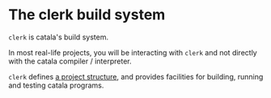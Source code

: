 # The clerk build system

<div id="tock" data-block_title="Summary"></div>
<div id="tocw"></div>

`clerk` is catala's build system.

In most real-life projects, you will be interacting with `clerk`
and not directly with the catala compiler / interpreter.

`clerk` defines [a project structure](./6-1-clerk-toml.md), 
and provides facilities for building, running and testing catala programs.
